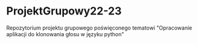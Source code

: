 # ProjektGrupowy22-23
Repozytorium projektu grupowego poświęconego tematowi "Opracowanie aplikacji do klonowania głosu w języku python"
